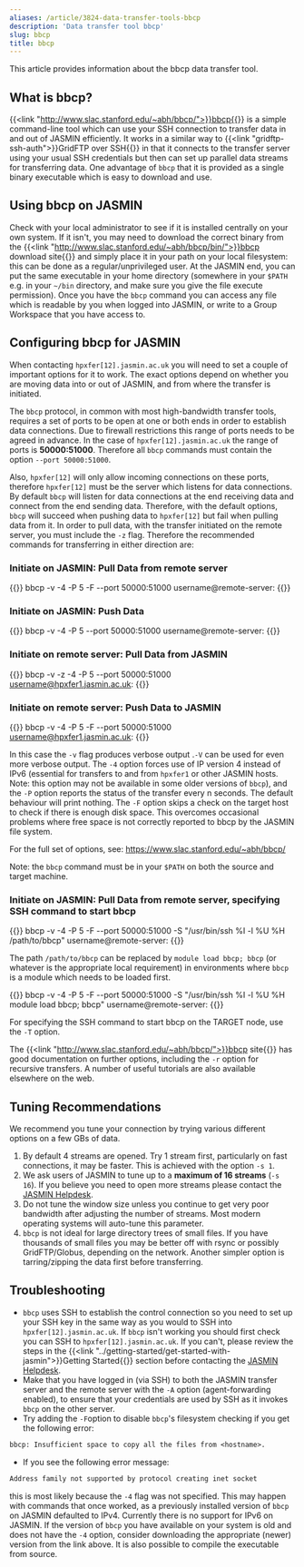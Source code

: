 ```yaml
---
aliases: /article/3824-data-transfer-tools-bbcp
description: 'Data transfer tool bbcp'
slug: bbcp
title: bbcp
---
```


This article provides information about the bbcp data transfer tool.

## What is bbcp?

{{<link "http://www.slac.stanford.edu/~abh/bbcp/">}}bbcp{{</link>}} is a simple command-line tool
which can use your SSH connection to transfer data in and out of JASMIN
efficiently. It works in a similar way to {{<link "gridftp-ssh-auth">}}GridFTP over SSH{{</link>}} in that it connects to the transfer
server using your usual SSH credentials but then can set up parallel data
streams for transferring data. One advantage of `bbcp` that it is provided as
a single binary executable which is easy to download and use.

## Using bbcp on JASMIN

Check with your local administrator to see if it is installed centrally on
your own system. If it isn't, you may need to download the correct binary from
the {{<link "http://www.slac.stanford.edu/~abh/bbcp/bin/">}}bbcp download site{{</link>}} and
simply place it in your path on your local filesystem: this can be done as a
regular/unprivileged user. At the JASMIN end, you can put the same executable
in your home directory (somewhere in your `$PATH` e.g. in your `~/bin`
directory, and make sure you give the file execute permission). Once you have
the `bbcp` command you can access any file which is readable by you when
logged into JASMIN, or write to a Group Workspace that you have access to.

## Configuring bbcp for JASMIN

When contacting `hpxfer[12].jasmin.ac.uk` you will need to set a couple of
important options for it to work. The exact options depend on whether you are
moving data into or out of JASMIN, and from where the transfer is initiated.

The `bbcp` protocol, in common with most high-bandwidth transfer tools,
requires a set of ports to be open at one or both ends in order to establish
data connections. Due to firewall restrictions this range of ports needs to be
agreed in advance. In the case of `hpxfer[12].jasmin.ac.uk` the range of ports
is **50000:51000**. Therefore all `bbcp` commands must contain the option
`--port 50000:51000`.

Also, `hpxfer[12]` will only allow incoming connections on these ports,
therefore `hpxfer[12]` must be the server which listens for data connections.
By default `bbcp` will listen for data connections at the end receiving data
and connect from the end sending data. Therefore, with the default options,
`bbcp` will succeed when pushing data to `hpxfer[12]` but fail when pulling
data from it. In order to pull data, with the transfer initiated on the remote
server, you must include the `-z` flag. Therefore the recommended commands for
transferring in either direction are:

### Initiate on JASMIN: Pull Data from remote server

{{<command user="user" host="hpxfer1">}}
bbcp -v -4 -P 5 -F --port 50000:51000 username@remote-server:<PATH-TO-SOURCE-FILE> <PATH-TO-TARGET-FILE>
{{</command>}}

### Initiate on JASMIN: Push Data

{{<command user="user" host="hpxfer1">}}
bbcp -v -4 -P 5 --port 50000:51000 <PATH-TO-SOURCE-FILE> username@remote-server:<PATH-TO-TARGET-FILE>
{{</command>}}

### Initiate on remote server: Pull Data from JASMIN

{{<command user="user" host="remote">}}
bbcp -v -z -4 -P 5 --port 50000:51000 username@hpxfer1.jasmin.ac.uk:<PATH-TO-SOURCE-FILE> <PATH-TO-TARGET-FILE>
{{</command>}}

### Initiate on remote server: Push Data to JASMIN

{{<command user="user" host="remote">}}
bbcp -v -4 -P 5 -F --port 50000:51000 <PATH-TO-SOURCE-FILE> username@hpxfer1.jasmin.ac.uk:<PATH-TO-TARGET-FILE>
{{</command>}}

In this case the `-v` flag produces verbose output .`-V` can be used for even
more verbose output. The `-4` option forces use of IP version 4 instead of
IPv6 (essential for transfers to and from `hpxfer1` or other JASMIN hosts.
Note: this option may not be available in some older versions of `bbcp`), and
the `-P` <n> option reports the status of the transfer every n seconds. The
default behaviour will print nothing. The `-F` option skips a check on the
target host to check if there is enough disk space. This overcomes occasional
problems where free space is not correctly reported to bbcp by the JASMIN file
system.

For the full set of options, see: <https://www.slac.stanford.edu/~abh/bbcp/>

Note: the `bbcp` command must be in your `$PATH` on both the source and target
machine.

### Initiate on JASMIN: Pull Data from remote server, specifying SSH command to start bbcp

{{<command user="user" host="hpxfer1">}}
bbcp -v -4 -P 5 -F --port 50000:51000 -S "/usr/bin/ssh %I -l %U %H /path/to/bbcp" username@remote-server:<PATH-TO-SOURCE-FILE> <PATH-TO-TARGET-FILE>
{{</command>}}

The path `/path/to/bbcp` can be replaced by `module load bbcp; bbcp` (or
whatever is the appropriate local requirement) in environments where `bbcp` is
a module which needs to be loaded first.

{{<command user="user" host="hpxfer1">}}
bbcp -v -4 -P 5 -F --port 50000:51000 -S "/usr/bin/ssh %I -l %U %H module load bbcp; bbcp" username@remote-server:<PATH-TO-SOURCE-FILE> <PATH-TO-TARGET-FILE>
{{</command>}}

For specifying the SSH command to start bbcp on the TARGET node, use the `-T`
option.

The {{<link "http://www.slac.stanford.edu/~abh/bbcp/">}}bbcp site{{</link>}} has good
documentation on further options, including the `-r` option for recursive
transfers. A number of useful tutorials are also available elsewhere on the
web.

## Tuning Recommendations

We recommend you tune your connection by trying various different options on a
few GBs of data.

1. By default 4 streams are opened. Try 1 stream first, particularly on fast connections, it may be faster. This is achieved with the option `-s 1`.
2. We ask users of JASMIN to tune up to a **maximum of 16 streams** (`-s 16`). If you believe you need to open more streams please contact the [JASMIN Helpdesk](mailto:support@jasmin.ac.uk).
3. Do not tune the window size unless you continue to get very poor bandwidth after adjusting the number of streams. Most modern operating systems will auto-tune this parameter.
4. `bbcp` is not ideal for large directory trees of small files. If you have thousands of small files you may be better off with rsync or possibly GridFTP/Globus, depending on the network. Another simpler option is tarring/zipping the data first before transferring.

## Troubleshooting

- `bbcp` uses SSH to establish the control connection so you need to set up your SSH key in the same way as you would to SSH into `hpxfer[12].jasmin.ac.uk`. If `bbcp` isn't working you should first check you can SSH to `hpxfer[12].jasmin.ac.uk`. If you can't, please review the steps in the {{<link "../getting-started/get-started-with-jasmin">}}Getting Started{{</link>}} section before contacting the [JASMIN Helpdesk](mailto:support@jasmin.ac.uk).
- Make that you have logged in (via SSH) to both the JASMIN transfer server and the remote server with the `-A` option (agent-forwarding enabled), to ensure that your credentials are used by SSH as it invokes `bbcp` on the other server.
- Try adding the `-F`option to disable `bbcp`'s filesystem checking if you get the following error:

```txt
bbcp: Insufficient space to copy all the files from <hostname>.
```

- If you see the following error message:

```txt
Address family not supported by protocol creating inet socket
```

this is most likely because the `-4` flag was not specified. This may happen with commands that once worked, as a previously installed version of `bbcp` on JASMIN defaulted to IPv4. Currently there is no support for IPv6 on JASMIN. If the version of `bbcp` you have available on your system is old and does not have the `-4` option, consider downloading the appropriate (newer) version from the link above. It is also possible to compile the executable from source.
